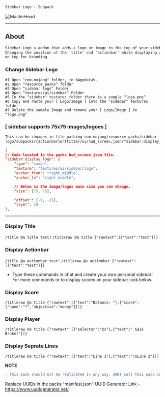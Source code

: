```diff
Sidebar Logo - Subpack
```
![MasterHead](https://media.discordapp.net/attachments/1050591171921072130/1051979700660076655/banner.png?width=1011&height=569)
--- ---
## About
```diff
Sidebar Logo a addon that adds a logo or image to the top of your sidebar. 
Changing the position of the 'title' and 'actionbar' while displaying a logo 
on top for branding.
```

### Change Sidebar Logo
```info
#1 Open ^com.mojang^ folder, in %Appdata%.
#2 Open ^resource_packs^ folder
#3 Open ^sidebar logo^ Folder
#4 Open ^textures/ui/sidebar^ Folder
#5 In the ^sidebar^ testures folder there is a sample ^logo.png^ 
#6 Copy and Paste your [ Logo/Image ] into the ^sidebar^ textures folder
#7 Delete the sample Image and remane your [ Logo/Image ] to ^logo.png^
```

### [ sidebar supports 75x75 images/logoes ]
```diff
This can be chnages in file pathing com.mojang/resource_packs/sidebar 
logo/subpacks/{actionbar}or{title}/ui/hud_screen.json/"sidebar:display_logo":
```
```json
{
// Code located in the packs hud_screen.json file.
"sidebar:display_logo": {
    "type": "image",
    "texture": "textures/ui/sidebar/logo",
    "anchor_from": "right_middle",
    "anchor_to": "right_middle",

    // Below is the image/logos main size you can change. 
    "size": [75, 75],

    "offset": [-9, -15],
    "layer": 50
},
```
--- ---
### Display Title
`/title @a title test!`
`/titleraw @a title {"rawtext":[{"text":"test"}]}`

### Display Actionbar
`/title @a actionbar test!`
`/titleraw @a actionbar {"rawtext":[{"text":"test"}]}`

+ Type these commands in chat and create your own personal sidebar!
For more commands or to display scores on your sidebar look below.

### Display Score 
`/titleraw @a title {"rawtext":[{"text":"Balance: "},{"score":{"name":"*","objective":"money"}}]}`

### Display Player 
`/titleraw @a title {"rawtext":[{"selector":"@s"},{"text":" §aIs Broke!"}]}`

### Display Seprate Lines
`/titleraw @a title {"rawtext":[{"text":"Line 1"},{"text":"\nLine 2"}]}`

**NOTE** 

```diff 
- This pack should not be replicated in any way. DONT sell this pack in any way. This debug ui addon can be added to your own pack. Make sure to add credit in the files or in your world! -
```
Replace UUIDs in the packs ^manifest.json^ UUID Generator Link - https://www.uuidgenerator.net/

